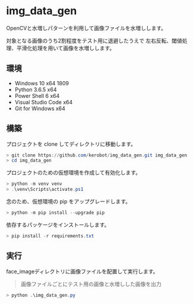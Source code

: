 # img_data_gen

OpenCVと水増しパターンを利用して画像ファイルを水増しします。

対象となる画像のうち2割程度をテスト用に退避したうえで
左右反転、閾値処理、平滑化処理を用いて画像を水増しします。

## 環境

* Windows 10 x64 1809
* Python 3.6.5 x64
* Power Shell 6 x64
* Visual Studio Code x64
* Git for Windows x64

## 構築

プロジェクトを clone してディレクトリに移動します。

```powershell
> git clone https://github.com/kerobot/img_data_gen.git img_data_gen
> cd img_data_gen
```

プロジェクトのための仮想環境を作成して有効化します。

```powershell
> python -m venv venv
> .\venv\Scripts\activate.ps1
```

念のため、仮想環境の pip をアップグレードします。

```powershell
> python -m pip install --upgrade pip
```

依存するパッケージをインストールします。

```powershell
> pip install -r requirements.txt
```

## 実行

face_imageディレクトリに画像ファイルを配置して実行します。

> 画像ファイルごとにテスト用の画像と水増しした画像を出力

```powershell
> python .\img_data_gen.py
```
